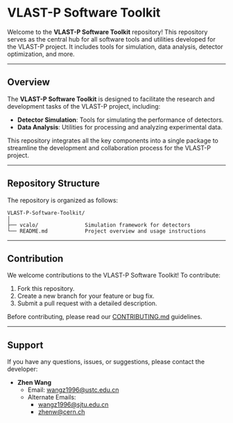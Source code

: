 # VLAST-P Software Toolkit

Welcome to the **VLAST-P Software Toolkit** repository! This repository serves as the central hub for all software tools and utilities developed for the VLAST-P project. It includes tools for simulation, data analysis, detector optimization, and more.

---

## Overview

The **VLAST-P Software Toolkit** is designed to facilitate the research and development tasks of the VLAST-P project, including:
- **Detector Simulation**: Tools for simulating the performance of detectors.
- **Data Analysis**: Utilities for processing and analyzing experimental data.

This repository integrates all the key components into a single package to streamline the development and collaboration process for the VLAST-P project.

---

## Repository Structure

The repository is organized as follows:

```plaintext
VLAST-P-Software-Toolkit/
│
├── vcalo/               Simulation framework for detectors
└── README.md            Project overview and usage instructions
```
---

## Contribution

We welcome contributions to the VLAST-P Software Toolkit! To contribute:
1. Fork this repository.
2. Create a new branch for your feature or bug fix.
3. Submit a pull request with a detailed description.

Before contributing, please read our [CONTRIBUTING.md](./CONTRIBUTING.md) guidelines.

---

## Support

If you have any questions, issues, or suggestions, please contact the developer:

- **Zhen Wang**
  - Email: [wangz1996@ustc.edu.cn](mailto:wangz1996@ustc.edu.cn)
  - Alternate Emails:
    - [wangz1996@sjtu.edu.cn](mailto:wangz1996@sjtu.edu.cn)
    - [zhenw@cern.ch](mailto:zhenw@cern.ch)

